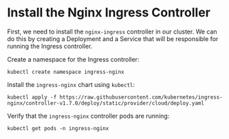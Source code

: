 # Install the Nginx Ingress Controller

First, we need to install the `nginx-ingress` controller in our cluster. We can do this by creating a Deployment and a Service that will be responsible for running the Ingress controller.

Create a namespace for the Ingress controller:

```
kubectl create namespace ingress-nginx
```

Install the `ingress-nginx` chart using `kubectl`:

```
kubectl apply -f https://raw.githubusercontent.com/kubernetes/ingress-nginx/controller-v1.7.0/deploy/static/provider/cloud/deploy.yaml
```

Verify that the `ingress-nginx` controller pods are running:

```
kubectl get pods -n ingress-nginx
```
